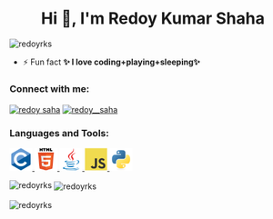 <h1 align="center">Hi 👋, I'm Redoy Kumar Shaha</h1>
<p align="left"> <img src="https://komarev.com/ghpvc/?username=redoyrks&label=Profile%20views&color=0e75b6&style=flat" alt="redoyrks" /> </p>

- ⚡ Fun fact **✨ I love coding+playing+sleeping✨**

<h3 align="left">Connect with me:</h3>
<p align="left">
<a href="https://fb.com/redoy saha" target="blank"><img align="center" src="https://raw.githubusercontent.com/rahuldkjain/github-profile-readme-generator/master/src/images/icons/Social/facebook.svg" alt="redoy saha" height="30" width="40" /></a>
<a href="https://instagram.com/redoy__saha" target="blank"><img align="center" src="https://raw.githubusercontent.com/rahuldkjain/github-profile-readme-generator/master/src/images/icons/Social/instagram.svg" alt="redoy__saha" height="30" width="40" /></a>
</p>

<h3 align="left">Languages and Tools:</h3>
<p align="left"> <a href="https://www.cprogramming.com/" target="_blank"> <img src="https://raw.githubusercontent.com/devicons/devicon/master/icons/c/c-original.svg" alt="c" width="40" height="40"/> </a> <a href="https://www.w3.org/html/" target="_blank"> <img src="https://raw.githubusercontent.com/devicons/devicon/master/icons/html5/html5-original-wordmark.svg" alt="html5" width="40" height="40"/> </a> <a href="https://www.java.com" target="_blank"> <img src="https://raw.githubusercontent.com/devicons/devicon/master/icons/java/java-original.svg" alt="java" width="40" height="40"/> </a> <a href="https://developer.mozilla.org/en-US/docs/Web/JavaScript" target="_blank"> <img src="https://raw.githubusercontent.com/devicons/devicon/master/icons/javascript/javascript-original.svg" alt="javascript" width="40" height="40"/> </a> <a href="https://www.python.org" target="_blank"> <img src="https://raw.githubusercontent.com/devicons/devicon/master/icons/python/python-original.svg" alt="python" width="40" height="40"/> </a> </p>

<p><img align="left" src="https://github-readme-stats.vercel.app/api/top-langs?username=redoyrks&show_icons=true&locale=en&layout=compact" alt="redoyrks" /></p>

<p>&nbsp;<img align="center" src="https://github-readme-stats.vercel.app/api?username=redoyrks&show_icons=true&locale=en" alt="redoyrks" /></p>

<p><img align="center" src="https://github-readme-streak-stats.herokuapp.com/?user=redoyrks&" alt="redoyrks" /></p>

